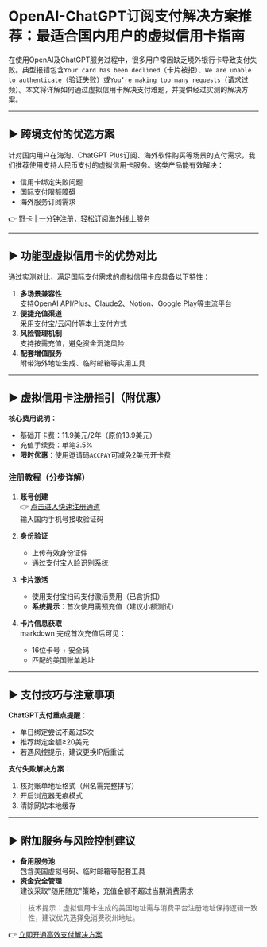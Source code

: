 # OpenAI-ChatGPT订阅支付解决方案推荐：最适合国内用户的虚拟信用卡指南

在使用OpenAI及ChatGPT服务过程中，很多用户常因缺乏境外银行卡导致支付失败。典型报错包含`Your card has been declined`（卡片被拒）、`We are unable to authenticate`（验证失败）或`You’re making too many requests`（请求过频）。本文将详解如何通过虚拟信用卡解决支付难题，并提供经过实测的解决方案。

---

## ▶ 跨境支付的优选方案
针对国内用户在海淘、ChatGPT Plus订阅、海外软件购买等场景的支付需求，我们推荐使用支持人民币支付的虚拟信用卡服务。这类产品能有效解决：
- 信用卡绑定失败问题
- 国际支付限额障碍
- 海外服务订阅需求

👉 [野卡 | 一分钟注册，轻松订阅海外线上服务](https://bbtdd.com/yeka)

---

## ▶ 功能型虚拟信用卡的优势对比
通过实测对比，满足国际支付需求的虚拟信用卡应具备以下特性：
1. **多场景兼容性**  
   支持OpenAI API/Plus、Claude2、Notion、Google Play等主流平台
2. **便捷充值渠道**  
   采用支付宝/云闪付等本土支付方式
3. **风险管理机制**  
   支持按需充值，避免资金沉淀风险
4. **配套增值服务**  
   附带海外地址生成、临时邮箱等实用工具

---

## ▶ 虚拟信用卡注册指引（附优惠）
**核心费用说明：**
- 基础开卡费：11.9美元/2年（原价13.9美元）
- 充值手续费：单笔3.5%
- **限时优惠**：使用邀请码`ACCPAY`可减免2美元开卡费

### 注册教程（分步详解）
1. **账号创建**  
   👉 [点击进入快速注册通道](https://bbtdd.com/yeka)  
   输入国内手机号接收验证码
   
2. **身份验证**  
   - 上传有效身份证件
   - 通过支付宝人脸识别系统

3. **卡片激活**  
   - 使用支付宝扫码支付激活费用（已含折扣）
   - **系统提示**：首次使用需预充值（建议小额测试）

4. **卡片信息获取**  
   markdown
   完成首次充值后可见：
   - 16位卡号 + 安全码
   - 匹配的美国账单地址
   

---

## ▶ 支付技巧与注意事项
**ChatGPT支付重点提醒**：
- 单日绑定尝试不超过5次
- 推荐绑定金额≥20美元
- 若遇风控提示，建议更换IP后重试

**支付失败解决方案**：
1. 核对账单地址格式（州名需完整拼写）
2. 开启浏览器无痕模式
3. 清除网站本地缓存

---

## ▶ 附加服务与风险控制建议
- **备用服务池**  
  包含美国虚拟号码、临时邮箱等配套工具
- **资金安全管理**  
  建议采取"随用随充"策略，充值金额不超过当期消费需求



> 技术提示：虚拟信用卡生成的美国地址需与消费平台注册地址保持逻辑一致性，建议优先选择免消费税州地址。

👉 [立即开通高效支付解决方案](https://bbtdd.com/yeka)